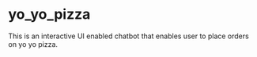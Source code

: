 # yo_yo_pizza
This is an interactive UI enabled chatbot that enables user to place orders on yo yo pizza.

